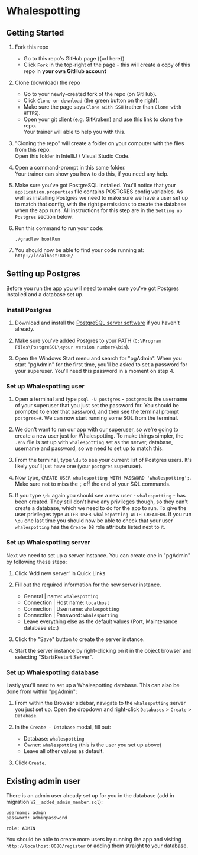 # Whalespotting

## Getting Started

1. Fork this repo
    * Go to this repo's GitHub page ({url here})
    * Click `Fork` in the top-right of the page - this will create a copy of this repo in **your own GitHub account**

2. Clone (download) the repo
    * Go to your newly-created fork of the repo (on GitHub).
    * Click `Clone or download` (the green button on the right).
    * Make sure the page says `Clone with SSH` (rather than `Clone with HTTPS`).
    * Open your git client (e.g. GitKraken) and use this link to clone the repo.  
      Your trainer will able to help you with this.

3. "Cloning the repo" will create a folder on your computer with the files from this repo.  
   Open this folder in IntelliJ / Visual Studio Code.

4. Open a command-prompt in this same folder.  
   Your trainer can show you how to do this, if you need any help.

5. Make sure you've got PostgreSQL installed. You'll notice that your `application.properties` file contains POSTGRES config variables. As well as installing Postgres we need to make sure we have a user set up to match that config, with the right permissions to create the database when the app runs. All instructions for this step are in the `Setting up Postgres` section below.

6. Run this command to run your code:  

   `./gradlew bootRun`

7. You should now be able to find your code running at: `http://localhost:8080/`


## Setting up Postgres

Before you run the app you will need to make sure you've got Postgres installed and a database set up.

### Install Postgres

1. Download and install the [PostgreSQL server software](https://www.enterprisedb.com/downloads/postgres-postgresql-downloads) if you haven't already.

2. Make sure you've added Postgres to your PATH (`C:\Program Files\PostgreSQL\<your version number>\bin`).

3. Open the Windows Start menu and search for "pgAdmin". When you start "pgAdmin" for the first time, you'll be asked to set a password for your superuser. You'll need this password in a moment on step 4.

### Set up Whalespotting user

1. Open a terminal and type `psql -U postgres` - `postgres` is the username of your superuser that you just set the password for. You should be prompted to enter that password, and then see the terminal prompt `postgres=#`. We can now start running some SQL from the terminal.

2. We don't want to run our app with our superuser, so we're going to create a new user just for Whalespotting. To make things simpler, the `.env` file is set up with `whalespotting` set as the server, database, username and password, so we need to set up to match this.

3. From the terminal, type `\du` to see your current list of Postgres users. It's likely you'll just have one (your `postgres` superuser).

4. Now type, `CREATE USER whalespotting WITH PASSWORD 'whalespotting';`. Make sure not to miss the `;` off the end of your SQL commands.

5. If you type `\du` again you should see a new user - `whalespotting` - has been created. They still don't have any privileges though, so they can't create a database, which we need to do for the app to run. To give the user privileges type `ALTER USER whalespotting WITH CREATEDB`. If you run `\du` one last time you should now be able to check that your user `whalespotting` has the `Create DB` role attribute listed next to it.

### Set up Whalespotting server

Next we need to set up a server instance. You can create one in "pgAdmin" by following these steps:

1. Click 'Add new server' in Quick Links

2. Fill out the required information for the new server instance.
   - General | name: `whalespotting`
   - Connection | Host name: `localhost`
   - Connection | Username: `whalespotting`
   - Connection | Password: `whalespotting`
   - Leave everything else as the default values (Port, Maintenance database etc.)

3. Click the "Save" button to create the server instance.

4. Start the server instance by right-clicking on it in the object browser and selecting "Start/Restart Server".

### Set up Whalespotting database

Lastly you'll need to set up a Whalespotting database. This can also be done from within "pgAdmin":

1. From within the Browser sidebar, navigate to the `whalespotting` server you just set up. Open the dropdown and right-click `Databases` > `Create` > `Database`.

2. In the `Create - Database` modal, fill out:
   - Database: `whalespotting`
   - Owner: `whalespotting` (this is the user you set up above)
   - Leave all other values as default.

3. Click `Create`.

## Existing admin user

There is an admin user already set up for you in the database (add in migration `V2__added_admin_member.sql`):

```
username: admin
password: adminpassword

role: ADMIN
```

You should be able to create more users by running the app and visiting `http://localhost:8080/register` or adding them straight to your database.
